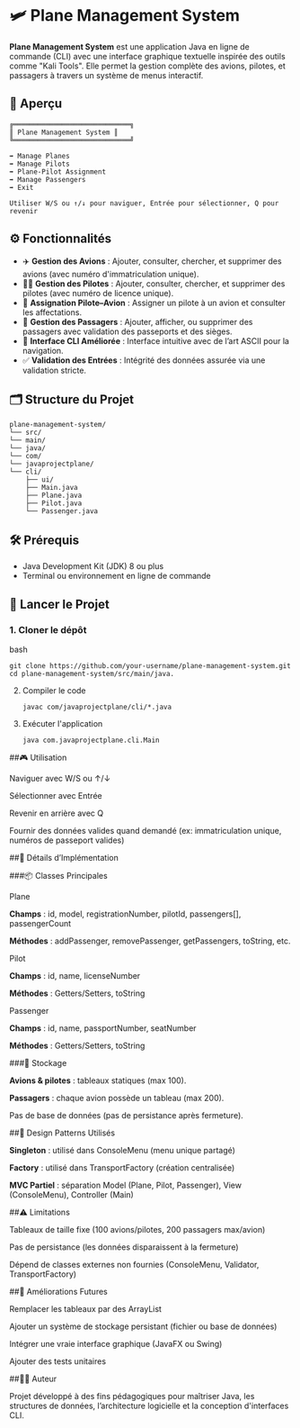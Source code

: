 # 🛩️ Plane Management System

**Plane Management System** est une application Java en ligne de commande (CLI) avec une interface graphique textuelle inspirée des outils comme "Kali Tools". Elle permet la gestion complète des avions, pilotes, et passagers à travers un système de menus interactif.


## 📌 Aperçu

    ╔═════════════════════════════╗
    ║ Plane Management System ║
    ╚═════════════════════════════╝
    
    ➡ Manage Planes
    ➡ Manage Pilots
    ➡ Plane-Pilot Assignment
    ➡ Manage Passengers
    ➡ Exit
    
    Utiliser W/S ou ↑/↓ pour naviguer, Entrée pour sélectionner, Q pour revenir



## ⚙️ Fonctionnalités

- ✈️ **Gestion des Avions** : Ajouter, consulter, chercher, et supprimer des avions (avec numéro d'immatriculation unique).
- 👨‍✈️ **Gestion des Pilotes** : Ajouter, consulter, chercher, et supprimer des pilotes (avec numéro de licence unique).
- 🔗 **Assignation Pilote–Avion** : Assigner un pilote à un avion et consulter les affectations.
- 🧍 **Gestion des Passagers** : Ajouter, afficher, ou supprimer des passagers avec validation des passeports et des sièges.
- 🎨 **Interface CLI Améliorée** : Interface intuitive avec de l’art ASCII pour la navigation.
- ✅ **Validation des Entrées** : Intégrité des données assurée via une validation stricte.


## 🗂️ Structure du Projet

    plane-management-system/
    └── src/
    └── main/
    └── java/
    └── com/
    └── javaprojectplane/
    └── cli/
        ├── ui/ 
        ├── Main.java
        ├── Plane.java
        ├── Pilot.java
        └── Passenger.java


## 🛠️ Prérequis

- Java Development Kit (JDK) 8 ou plus
- Terminal ou environnement en ligne de commande


## 🚀 Lancer le Projet

### 1. Cloner le dépôt

bash

    git clone https://github.com/your-username/plane-management-system.git
    cd plane-management-system/src/main/java.

2. Compiler le code
        
       javac com/javaprojectplane/cli/*.java

3. Exécuter l'application

       java com.javaprojectplane.cli.Main

##🎮 Utilisation

Naviguer avec W/S ou ↑/↓

Sélectionner avec Entrée

Revenir en arrière avec Q

Fournir des données valides quand demandé (ex: immatriculation unique, numéros de passeport valides)

##🧱 Détails d’Implémentation

###📦 Classes Principales

Plane

   **Champs** : id, model, registrationNumber, pilotId, passengers[], passengerCount

   **Méthodes** : addPassenger, removePassenger, getPassengers, toString, etc.

Pilot

  **Champs** : id, name, licenseNumber

   **Méthodes** : Getters/Setters, toString

Passenger

   **Champs** : id, name, passportNumber, seatNumber

   **Méthodes** : Getters/Setters, toString

###🧮 Stockage

   **Avions & pilotes** : tableaux statiques (max 100).

   **Passagers** : chaque avion possède un tableau (max 200).

   Pas de base de données (pas de persistance après fermeture).

##🧰 Design Patterns Utilisés

   **Singleton** : utilisé dans ConsoleMenu (menu unique partagé)

   **Factory** : utilisé dans TransportFactory (création centralisée)

   **MVC Partiel** : séparation Model (Plane, Pilot, Passenger), View (ConsoleMenu), Controller (Main)

##⚠️ Limitations

   Tableaux de taille fixe (100 avions/pilotes, 200 passagers max/avion)

   Pas de persistance (les données disparaissent à la fermeture)

   Dépend de classes externes non fournies (ConsoleMenu, Validator, TransportFactory)

##🌱 Améliorations Futures

   Remplacer les tableaux par des ArrayList

   Ajouter un système de stockage persistant (fichier ou base de données)

   Intégrer une vraie interface graphique (JavaFX ou Swing)

   Ajouter des tests unitaires

##👨‍💻 Auteur
   
   Projet développé à des fins pédagogiques pour maîtriser Java, les structures de données, l’architecture logicielle et la conception d'interfaces CLI.

